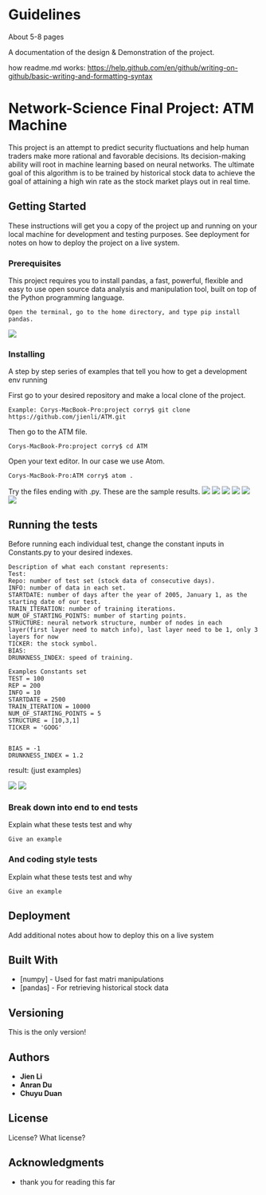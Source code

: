 # Guidelines 

About 5-8 pages 

A documentation of the design & Demonstration of the project. 

how readme.md works:
https://help.github.com/en/github/writing-on-github/basic-writing-and-formatting-syntax


# Network-Science Final Project: ATM Machine

This project is an attempt to predict security fluctuations and help human traders make more rational and favorable decisions. Its decision-making ability will root in machine learning based on neural networks. The ultimate goal of this algorithm is to be trained by historical stock data to achieve the goal of attaining a high win rate as the stock market plays out in real time.

## Getting Started

These instructions will get you a copy of the project up and running on your local machine for development and testing purposes. See deployment for notes on how to deploy the project on a live system.

### Prerequisites

This project requires you to install pandas, a fast, powerful, flexible and easy to use open source data analysis and manipulation tool, built on top of the Python programming language.

```
Open the terminal, go to the home directory, and type pip install pandas.
```

![](images/pandas:install.png)

### Installing

A step by step series of examples that tell you how to get a development env running

First go to your desired repository and make a local clone of the project. 

```
Example: Corys-MacBook-Pro:project corry$ git clone https://github.com/jienli/ATM.git
```

Then go to the ATM file.

```
Corys-MacBook-Pro:project corry$ cd ATM
```
Open your text editor. In our case we use Atom. 

```
Corys-MacBook-Pro:ATM corry$ atom .
```
Try the files ending with .py. These are the sample results.
![](https://github.com/jienli/ATM/blob/master/images/5791588609220_.pic_hd.jpg)
![](https://github.com/jienli/ATM/blob/master/images/5801588609231_.pic_hd.jpg)
![](https://github.com/jienli/ATM/blob/master/images/5811588609244_.pic_hd.jpg)
![](https://github.com/jienli/ATM/blob/master/images/5821588609272_.pic_hd.jpg)
![](https://github.com/jienli/ATM/blob/master/images/5831588609290_.pic_hd.jpg)
![](https://github.com/jienli/ATM/blob/master/images/WechatIMG901.png)

## Running the tests

Before running each individual test, change the constant inputs in Constants.py to your desired indexes.
```
Description of what each constant represents: 
Test: 
Repo: number of test set (stock data of consecutive days).
INFO: number of data in each set.
STARTDATE: number of days after the year of 2005, January 1, as the starting date of our test. 
TRAIN_ITERATION: number of training iterations.
NUM_OF_STARTING_POINTS: mumber of starting points.
STRUCTURE: neural network structure, number of nodes in each layer(first layer need to match info), last layer need to be 1, only 3 layers for now
TICKER: the stock symbol. 
BIAS: 
DRUNKNESS_INDEX: speed of training. 
```
```
Examples Constants set
TEST = 100
REP = 200
INFO = 10
STARTDATE = 2500
TRAIN_ITERATION = 10000
NUM_OF_STARTING_POINTS = 5
STRUCTURE = [10,3,1]
TICKER = 'GOOG'


BIAS = -1
DRUNKNESS_INDEX = 1.2

```

result: (just examples)

![](images/1%20FFN%201%20with%20test%20dat.png)
![](images/1%20FFN%202%20with%20test%20data.png)


### Break down into end to end tests

Explain what these tests test and why

```
Give an example
```

### And coding style tests

Explain what these tests test and why

```
Give an example
```

## Deployment

Add additional notes about how to deploy this on a live system

## Built With

* [numpy] - Used for fast matri manipulations
* [pandas] - For retrieving historical stock data


## Versioning

This is the only version!

## Authors

* **Jien Li** 
* **Anran Du** 
* **Chuyu Duan** 


## License

License? What license?

## Acknowledgments

* thank you for reading this far

